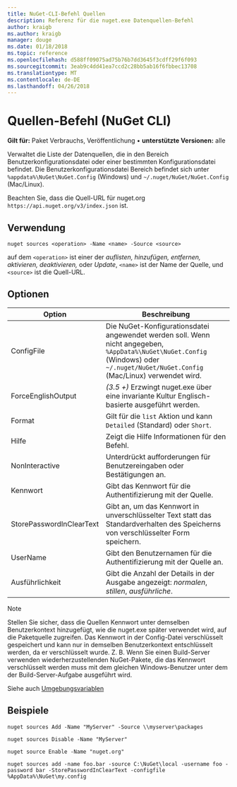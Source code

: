 ```yaml
---
title: NuGet-CLI-Befehl Quellen
description: Referenz für die nuget.exe Datenquellen-Befehl
author: kraigb
ms.author: kraigb
manager: douge
ms.date: 01/18/2018
ms.topic: reference
ms.openlocfilehash: d588ff09075ad75b76b7dd3645f3cdff29f6f093
ms.sourcegitcommit: 3eab9c4dd41ea7ccd2c28bb5ab16f6fbbec13708
ms.translationtype: MT
ms.contentlocale: de-DE
ms.lasthandoff: 04/26/2018
---
```

# <a name="sources-command-nuget-cli"></a>Quellen-Befehl (NuGet CLI)

**Gilt für:** Paket Verbrauchs, Veröffentlichung &bullet; **unterstützte Versionen:** alle

Verwaltet die Liste der Datenquellen, die in den Bereich Benutzerkonfigurationsdatei oder einer bestimmten Konfigurationsdatei befindet. Die Benutzerkonfigurationsdatei Bereich befindet sich unter `%appdata%\NuGet\NuGet.Config` (Windows) und `~/.nuget/NuGet/NuGet.Config` (Mac/Linux).

Beachten Sie, dass die Quell-URL für nuget.org `https://api.nuget.org/v3/index.json` ist.

## <a name="usage"></a>Verwendung

```cli
nuget sources <operation> -Name <name> -Source <source>
```

auf dem `<operation>` ist einer der *auflisten, hinzufügen, entfernen, aktivieren, deaktivieren,* oder *Update*, `<name>` ist der Name der Quelle, und `<source>` ist die Quell-URL.

## <a name="options"></a>Optionen

| Option | Beschreibung |
| --- | --- |
| ConfigFile | Die NuGet-Konfigurationsdatei angewendet werden soll. Wenn nicht angegeben, `%AppData%\NuGet\NuGet.Config` (Windows) oder `~/.nuget/NuGet/NuGet.Config` (Mac/Linux) verwendet wird.|
| ForceEnglishOutput | *(3.5 +)*  Erzwingt nuget.exe über eine invariante Kultur Englisch-basierte ausgeführt werden. |
| Format | Gilt für die `list` Aktion und kann `Detailed` (Standard) oder `Short`. |
| Hilfe | Zeigt die Hilfe Informationen für den Befehl. |
| NonInteractive | Unterdrückt aufforderungen für Benutzereingaben oder Bestätigungen an. |
| Kennwort | Gibt das Kennwort für die Authentifizierung mit der Quelle. |
| StorePasswordInClearText | Gibt an, um das Kennwort in unverschlüsselter Text statt das Standardverhalten des Speicherns von verschlüsselter Form speichern. |
| UserName | Gibt den Benutzernamen für die Authentifizierung mit der Quelle an. |
| Ausführlichkeit | Gibt die Anzahl der Details in der Ausgabe angezeigt: *normalen*, *stillen*, *ausführliche*. |

> [!Note]
> Stellen Sie sicher, dass die Quellen Kennwort unter demselben Benutzerkontext hinzugefügt, wie die nuget.exe später verwendet wird, auf die Paketquelle zugreifen. Das Kennwort in der Config-Datei verschlüsselt gespeichert und kann nur in demselben Benutzerkontext entschlüsselt werden, da er verschlüsselt wurde. Z. B. Wenn Sie einen Build-Server verwenden wiederherzustellenden NuGet-Pakete, die das Kennwort verschlüsselt werden muss mit dem gleichen Windows-Benutzer unter dem der Build-Server-Aufgabe ausgeführt wird.

Siehe auch [Umgebungsvariablen](cli-ref-environment-variables.md)

## <a name="examples"></a>Beispiele

```cli
nuget sources Add -Name "MyServer" -Source \\myserver\packages

nuget sources Disable -Name "MyServer"

nuget source Enable -Name "nuget.org"

nuget sources add -name foo.bar -source C:\NuGet\local -username foo -password bar -StorePasswordInClearText -configfile %AppData%\NuGet\my.config
```
